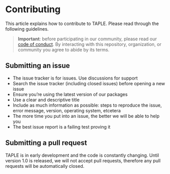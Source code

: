 # Contributing

This article explains how to contribute to TAPLE. Please read through the following guidelines.

> **Important**: before participating in our community, please read our [code of conduct](./CODE_OF_CONDUCT). By interacting with this repository, organization, or community you agree to abide by its terms.

## Submitting an issue

- The issue tracker is for issues. Use discussions for support
- Search the issue tracker (including closed issues) before opening a new issue
- Ensure you’re using the latest version of our packages
- Use a clear and descriptive title
- Include as much information as possible: steps to reproduce the issue, error message, version, operating system, etcetera
- The more time you put into an issue, the better we will be able to help you
- The best issue report is a failing test proving it

## Submitting a pull request

TAPLE is in early development and the code is constantly changing. Until version 1.0 is released, we will not accept pull requests, therefore any pull requests will be automatically closed. 

<!-- 
based on https://mdxjs.com/community/contribute/
-->